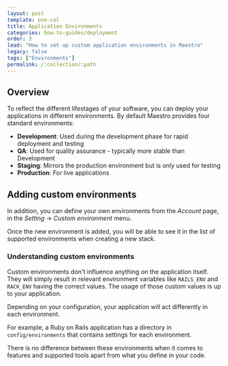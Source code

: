 ```yaml
---
layout: post
template: one-col
title: Application Environments
categories: how-to-guides/deployment
order: 3
lead: "How to set up custom application environments in Maestro"
legacy: false
tags: ["Environments"]
permalink: /:collection/:path
---
```


## Overview

To reflect the different lifestages of your software, you can deploy your applications in different environments. By default Maestro provides four standard environments:

* **Development**: Used during the development phase for rapid deployment and testing
* **QA**: Used for quality assurance - typically more stable than Development
* **Staging**: Mirrors the production environment but is only used for testing
* **Production**: For live applications

## Adding custom environments

In addition, you can define your own environments from the _Account_ page, in the _Setting_ -> _Custom environment_ menu. 

Once the new environment is added, you will be able to see it in the list of supported environments when creating a new stack. 

### Understanding custom environments

Custom environments don't influence anything on the application itself. They will simply result in relevant environment variables like `RAILS_ENV` and `RACK_ENV` having the correct values. The usage of those custom values is up to your application.

Depending on your configuration, your application will act differently in each environment. 

For example, a Ruby on Rails application has a directory in `config/environments` that contains settings for each environment.

There is no difference between these environments when it comes to features and supported tools apart from what you define in your code.
